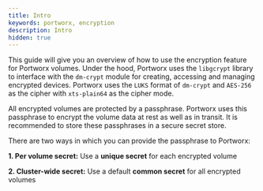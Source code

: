 ```yaml
---
title: Intro
keywords: portworx, encryption
description: Intro
hidden: true
---
```


This guide will give you an overview of how to use the encryption feature for Portworx volumes. Under the hood, Portworx uses the `libgcrypt` library to interface with the `dm-crypt` module for creating, accessing and managing encrypted devices. Portworx uses the `LUKS` format of `dm-crypt` and `AES-256` as the cipher with `xts-plain64` as the cipher mode.

All encrypted volumes are protected by a passphrase. Portworx uses this passphrase to encrypt the volume data at rest as well as in transit. It is recommended to store these passphrases in a secure secret store.

There are two ways in which you can provide the passphrase to Portworx:

**1. Per volume secret:** Use a **unique secret** for each encrypted volume

**2. Cluster-wide secret:** Use a default **common secret** for all encrypted volumes
